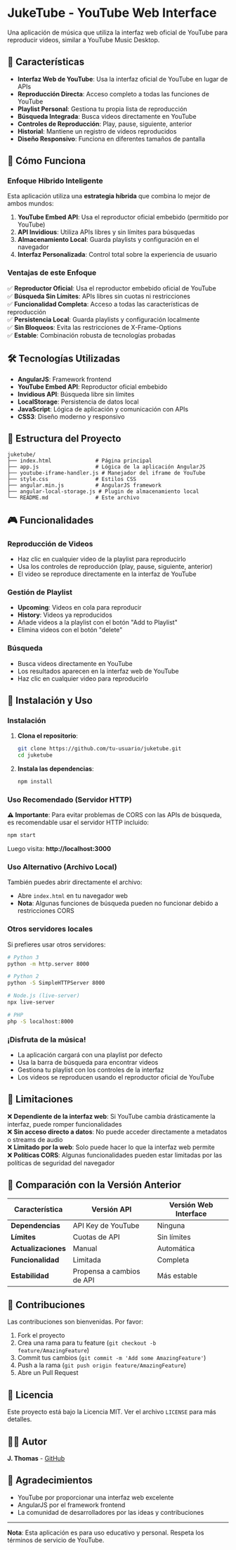 # JukeTube - YouTube Web Interface

Una aplicación de música que utiliza la interfaz web oficial de YouTube para reproducir videos, similar a YouTube Music Desktop.

## 🎵 Características

- **Interfaz Web de YouTube**: Usa la interfaz oficial de YouTube en lugar de APIs
- **Reproducción Directa**: Acceso completo a todas las funciones de YouTube
- **Playlist Personal**: Gestiona tu propia lista de reproducción
- **Búsqueda Integrada**: Busca videos directamente en YouTube
- **Controles de Reproducción**: Play, pause, siguiente, anterior
- **Historial**: Mantiene un registro de videos reproducidos
- **Diseño Responsivo**: Funciona en diferentes tamaños de pantalla

## 🚀 Cómo Funciona

### Enfoque Híbrido Inteligente

Esta aplicación utiliza una **estrategia híbrida** que combina lo mejor de ambos mundos:

1. **YouTube Embed API**: Usa el reproductor oficial embebido (permitido por YouTube)
2. **API Invidious**: Utiliza APIs libres y sin límites para búsquedas
3. **Almacenamiento Local**: Guarda playlists y configuración en el navegador
4. **Interfaz Personalizada**: Control total sobre la experiencia de usuario

### Ventajas de este Enfoque

✅ **Reproductor Oficial**: Usa el reproductor embebido oficial de YouTube  
✅ **Búsqueda Sin Límites**: APIs libres sin cuotas ni restricciones  
✅ **Funcionalidad Completa**: Acceso a todas las características de reproducción  
✅ **Persistencia Local**: Guarda playlists y configuración localmente  
✅ **Sin Bloqueos**: Evita las restricciones de X-Frame-Options  
✅ **Estable**: Combinación robusta de tecnologías probadas  

## 🛠️ Tecnologías Utilizadas

- **AngularJS**: Framework frontend
- **YouTube Embed API**: Reproductor oficial embebido
- **Invidious API**: Búsqueda libre sin límites
- **LocalStorage**: Persistencia de datos local
- **JavaScript**: Lógica de aplicación y comunicación con APIs
- **CSS3**: Diseño moderno y responsivo

## 📁 Estructura del Proyecto

```
juketube/
├── index.html              # Página principal
├── app.js                  # Lógica de la aplicación AngularJS
├── youtube-iframe-handler.js # Manejador del iframe de YouTube
├── style.css               # Estilos CSS
├── angular.min.js          # AngularJS framework
├── angular-local-storage.js # Plugin de almacenamiento local
└── README.md               # Este archivo
```

## 🎮 Funcionalidades

### Reproducción de Videos
- Haz clic en cualquier video de la playlist para reproducirlo
- Usa los controles de reproducción (play, pause, siguiente, anterior)
- El video se reproduce directamente en la interfaz de YouTube

### Gestión de Playlist
- **Upcoming**: Videos en cola para reproducir
- **History**: Videos ya reproducidos
- Añade videos a la playlist con el botón "Add to Playlist"
- Elimina videos con el botón "delete"

### Búsqueda
- Busca videos directamente en YouTube
- Los resultados aparecen en la interfaz web de YouTube
- Haz clic en cualquier video para reproducirlo

## 🔧 Instalación y Uso

### Instalación

1. **Clona el repositorio**:
   ```bash
   git clone https://github.com/tu-usuario/juketube.git
   cd juketube
   ```

2. **Instala las dependencias**:
   ```bash
   npm install
   ```

### Uso Recomendado (Servidor HTTP)

**⚠️ Importante**: Para evitar problemas de CORS con las APIs de búsqueda, es recomendable usar el servidor HTTP incluido:

```bash
npm start
```

Luego visita: **http://localhost:3000**

### Uso Alternativo (Archivo Local)

También puedes abrir directamente el archivo:
- Abre `index.html` en tu navegador web
- **Nota**: Algunas funciones de búsqueda pueden no funcionar debido a restricciones CORS

### Otros servidores locales

Si prefieres usar otros servidores:
```bash
# Python 3
python -m http.server 8000

# Python 2
python -S SimpleHTTPServer 8000

# Node.js (live-server)
npx live-server

# PHP
php -S localhost:8000
```

### ¡Disfruta de la música!

- La aplicación cargará con una playlist por defecto
- Usa la barra de búsqueda para encontrar videos
- Gestiona tu playlist con los controles de la interfaz
- Los videos se reproducen usando el reproductor oficial de YouTube

## 🎯 Limitaciones

❌ **Dependiente de la interfaz web**: Si YouTube cambia drásticamente la interfaz, puede romper funcionalidades  
❌ **Sin acceso directo a datos**: No puede acceder directamente a metadatos o streams de audio  
❌ **Limitado por la web**: Solo puede hacer lo que la interfaz web permite  
❌ **Políticas CORS**: Algunas funcionalidades pueden estar limitadas por las políticas de seguridad del navegador  

## 🔄 Comparación con la Versión Anterior

| Característica | Versión API | Versión Web Interface |
|----------------|-------------|----------------------|
| **Dependencias** | API Key de YouTube | Ninguna |
| **Límites** | Cuotas de API | Sin límites |
| **Actualizaciones** | Manual | Automática |
| **Funcionalidad** | Limitada | Completa |
| **Estabilidad** | Propensa a cambios de API | Más estable |

## 🤝 Contribuciones

Las contribuciones son bienvenidas. Por favor:

1. Fork el proyecto
2. Crea una rama para tu feature (`git checkout -b feature/AmazingFeature`)
3. Commit tus cambios (`git commit -m 'Add some AmazingFeature'`)
4. Push a la rama (`git push origin feature/AmazingFeature`)
5. Abre un Pull Request

## 📄 Licencia

Este proyecto está bajo la Licencia MIT. Ver el archivo `LICENSE` para más detalles.

## 👨‍💻 Autor

**J. Thomas** - [GitHub](https://github.com/jgthms)

## 🙏 Agradecimientos

- YouTube por proporcionar una interfaz web excelente
- AngularJS por el framework frontend
- La comunidad de desarrolladores por las ideas y contribuciones

---

**Nota**: Esta aplicación es para uso educativo y personal. Respeta los términos de servicio de YouTube.
